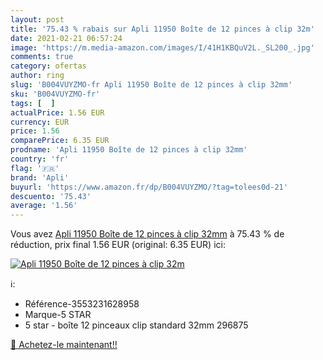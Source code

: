 ```yaml
---
layout: post
title: '75.43 % rabais sur Apli 11950 Boîte de 12 pinces à clip 32m'
date: 2021-02-21 06:57:24
image: 'https://m.media-amazon.com/images/I/41H1KBQuV2L._SL200_.jpg'
comments: true
category: ofertas
author: ring
slug: 'B004VUYZMO-fr Apli 11950 Boîte de 12 pinces à clip 32mm'
sku: 'B004VUYZMO-fr'
tags: [  ]
actualPrice: 1.56 EUR
currency: EUR
price: 1.56
comparePrice: 6.35 EUR
prodname: 'Apli 11950 Boîte de 12 pinces à clip 32mm'
country: 'fr'
flag: '🇫🇷'
brand: 'Apli'
buyurl: 'https://www.amazon.fr/dp/B004VUYZMO/?tag=tolees0d-21'
descuento: '75.43'
average: '1.56'
---
```


Vous avez [Apli 11950 Boîte de 12 pinces à clip 32mm](https://www.amazon.fr/dp/B004VUYZMO/?tag=tolees0d-21)  à  75.43 % de réduction, prix final  1.56 EUR (original: 6.35 EUR) ici:

[![Apli 11950 Boîte de 12 pinces à clip 32m](https://m.media-amazon.com/images/I/41H1KBQuV2L._SL200_.jpg)](https://www.amazon.fr/dp/B004VUYZMO/?tag=tolees0d-21)

ℹ️:

- Référence-3553231628958
- Marque-5 STAR
- 5 star - boîte 12 pinceaux clip standard 32mm 296875

[🛒 Achetez-le maintenant!!](https://www.amazon.fr/dp/B004VUYZMO/?tag=tolees0d-21)
